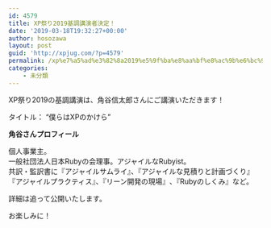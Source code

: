 ```yaml
---
id: 4579
title: XP祭り2019基調講演者決定！
date: '2019-03-18T19:32:27+00:00'
author: hosozawa
layout: post
guid: 'http://xpjug.com/?p=4579'
permalink: /xp%e7%a5%ad%e3%82%8a2019%e5%9f%ba%e8%aa%bf%e8%ac%9b%e6%bc%94%e8%80%85%e6%b1%ba%e5%ae%9a%ef%bc%81/
categories:
    - 未分類
---
```


XP祭り2019の基調講演は、角谷信太郎さんにご講演いただきます！

タイトル： “僕らはXPのかけら”

**角谷さんプロフィール**

個人事業主。  
一般社団法人日本Rubyの会理事。アジャイルなRubyist<wbr></wbr>。  
共訳・監訳書に『アジャイルサムライ』、『アジャイルな見積りと<wbr></wbr>計画づくり』『アジャイルプラクティス』、『リーン開発の現場』<wbr></wbr>、『Rubyのしくみ』など。

詳細は追って公開いたします。

お楽しみに！
